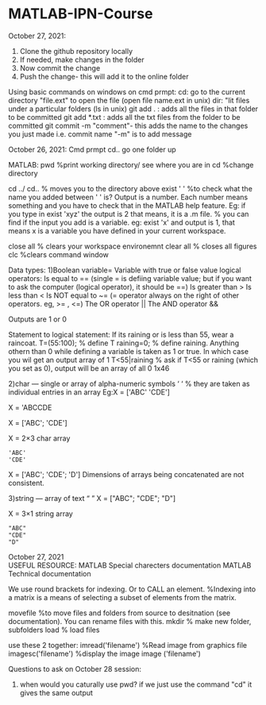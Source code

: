# MATLAB-IPN-Course
October 27, 2021:
1) Clone the github repository locally
2) If needed, make changes in the folder
3) Now commit the change
4) Push the change- this will add it to the online folder

Using basic commands on windows on cmd prmpt:
cd: go to the current directory
"file.ext" to open the file (open file name.ext in unix)
dir: "lit files under a particular folders (ls in unix)
git add . : adds all the files in that folder to be committed
git add *.txt : adds all the txt files from the folder to be committed
git commit -m "comment"- this adds the name to the changes you just made i.e. commit name "-m" is to add message




October 26, 2021:
Cmd prmpt 
cd.. go one folder up

MATLAB:
pwd         %print working directory/ see where you are in
cd           %change directory

cd ../ 
cd..       % moves you to the directory above 
exist ' '  %to check what the name you added between ' ' is? Output is a number. Each number means something and 
            you have to check that in the MATLAB help feature. Eg: if you type in exist 'xyz'
            the output is 2 that means, it is a .m file.
           % you can find if the input you add is a variable. eg: exist 'x' and output is 1, that means
             x is a variable you have defined in your current workspace. 

close all                                           % clears your workspace environemnt 
clear all                                            % closes all figures
clc                                                     %clears command window


Data types:
1)Boolean variable= Variable with true or false value
logical operators:
Is equal to == (single = is defiing variable value; but if you want to ask the computer (logical operator), it should be ==)
Is greater than >
Is less than <
Is NOT equal to ~= (= operator always on the right of other operators. eg, >= , <=)
The OR operator ||
The AND operator &&

Outputs are 1 or 0


Statement to logical statement:
If its raining or is less than 55, wear a raincoat.
T=(55:100);     % define T
raining=0;      % define raining. Anything othern than 0 while defining a variable is taken as 1 or true. 
                   In which case you wil get an output array of 1 
T<55|raining     % ask if T<55 or raining (which you set as 0), output will be an array of all 0 1x46


2)char — single or array of alpha-numeric symbols ‘ ‘    % they are taken as individual entries in an array
Eg:X = ['ABC' 'CDE']

X =    'ABCCDE

X = ['ABC'; 'CDE']

X =  2×3 char array

    'ABC'
    'CDE'

X = ['ABC'; 'CDE'; 'D']
Dimensions of arrays being concatenated are not consistent.
 
3)string — array of text “ ”
X = ["ABC"; "CDE"; "D"]

X =   3×1 string array

    "ABC"
    "CDE"
    "D"



October 27, 2021  
USEFUL RESOURCE:
MATLAB Special charecters documentation
MATLAB Technical documentation 

We use round brackets for indexing. Or to CALL an element.       %Indexing into a matrix is a means of selecting a 
                                                                  subset of elements from the matrix. 

movefile      %to move files and folders from source to desitnation (see documentation). You can rename files with this.
mkdir         % make new folder, subfolders
load          % load files

use these 2 together:
imread('filename')    %Read image from graphics file
imagesc('filename')   %display the image
image ('filename')


Questions to ask on October 28 session:

1) when would you caturally use pwd? if we just use the command "cd" it gives the same output